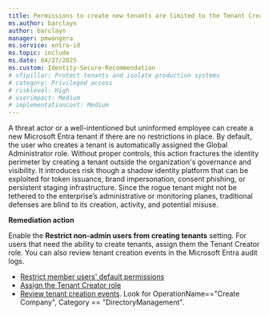 ```yaml
---
title: Permissions to create new tenants are limited to the Tenant Creator role 
ms.author: barclayn
author: barclayn
manager: pmwongera
ms.service: entra-id
ms.topic: include
ms.date: 04/27/2025
ms.custom: Identity-Secure-Recommendation
# sfipillar: Protect tenants and isolate production systems
# category: Privileged access
# risklevel: High
# userimpact: Medium
# implementationcost: Medium
---
```

A threat actor or a well-intentioned but uninformed employee can create a new Microsoft Entra tenant if there are no restrictions in place. By default, the user who creates a tenant is automatically assigned the Global Administrator role. Without proper controls, this action fractures the identity perimeter by creating a tenant outside the organization's governance and visibility. It introduces risk though a shadow identity platform that can be exploited for token issuance, brand impersonation, consent phishing, or persistent staging infrastructure. Since the rogue tenant might not be tethered to the enterprise’s administrative or monitoring planes, traditional defenses are blind to its creation, activity, and potential misuse.

**Remediation action**

Enable the **Restrict non-admin users from creating tenants** setting. For users that need the ability to create tenants, assign them the Tenant Creator role. You can also review tenant creation events in the Microsoft Entra audit logs.

- [Restrict member users' default permissions](/entra/fundamentals/users-default-permissions#restrict-member-users-default-permissions)
- [Assign the Tenant Creator role](/entra/identity/role-based-access-control/permissions-reference#tenant-creator)
- [Review tenant creation events](/entra/identity/monitoring-health/reference-audit-activities#core-directory). Look for OperationName=="Create Company", Category == "DirectoryManagement".
